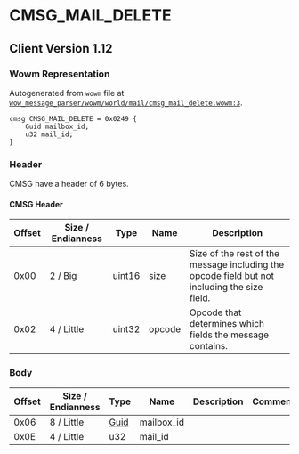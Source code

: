 # CMSG_MAIL_DELETE

## Client Version 1.12

### Wowm Representation

Autogenerated from `wowm` file at [`wow_message_parser/wowm/world/mail/cmsg_mail_delete.wowm:3`](https://github.com/gtker/wow_messages/tree/main/wow_message_parser/wowm/world/mail/cmsg_mail_delete.wowm#L3).
```rust,ignore
cmsg CMSG_MAIL_DELETE = 0x0249 {
    Guid mailbox_id;
    u32 mail_id;
}
```
### Header

CMSG have a header of 6 bytes.

#### CMSG Header

| Offset | Size / Endianness | Type   | Name   | Description |
| ------ | ----------------- | ------ | ------ | ----------- |
| 0x00   | 2 / Big           | uint16 | size   | Size of the rest of the message including the opcode field but not including the size field.|
| 0x02   | 4 / Little        | uint32 | opcode | Opcode that determines which fields the message contains.|

### Body

| Offset | Size / Endianness | Type | Name | Description | Comment |
| ------ | ----------------- | ---- | ---- | ----------- | ------- |
| 0x06 | 8 / Little | [Guid](../spec/packed-guid.md) | mailbox_id |  |  |
| 0x0E | 4 / Little | u32 | mail_id |  |  |

